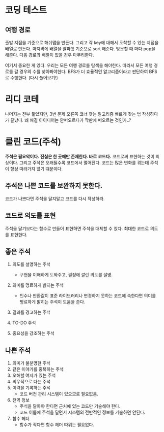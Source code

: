 # 코딩 테스트

## 여행 경로

출발 지점을 기준으로 해쉬맵을 만든다. 그리고 각 key에 대해서 도착할 수 있는 지점을 배열로 만든다. 마지막에 배열을 알파벳 기준으로 sort 해준다.
방문할 때 마다 pop을 해준다. 다음 경로의 배열이 없을 경우 마무리한다.

여기서 중요한 게 있다. 우리는 모든 여행 경로를 탐색을 해야한다. 따라서 모든 여행 경로를 갈 경우의 수를 찾아봐야한다. BFS가 더 효율적인 알고리즘이라고 판단하여 BFS로 수행한다.
(다시 풀어보기!)

# 리디 코테

나머지는 전부 풀었지만, 3번 문제 오른쪽 코너 찾는 알고리즘 빠르게 찾는 법 작성하다가 끝났다. 왜 해결 아이디어는 안떠오르다가 막판에 떠오르는 것인가..?

# 클린 코드(주석)

**주석은 필요악이다. 진실은 한 곳에만 존재한다. 바로 코드다.**
코드로써 표현하는 것이 최상이다. 그리고 주석은 오래될수록 코드에서 멀어진다. 코드는 많은 변화를 겪는데 주석이 항상 따라가지 않기 떄문이다.

## 주석은 나쁜 코드를 보완하지 못한다.

코드가 나쁘다면 주석을 달지말고 코드를 다시 작성하라.

## 코드로 의도를 표현

주석을 달기보다는 함수로 만들어 표현하면 주석을 대체할 수 있다. 최대한 코드로 의도를 표현한다.

## 좋은 주석

1. 의도를 설명하는 주석

   - 구현을 이해하게 도와주고, 결정에 깔린 의도를 설명.

2. 의미를 명료하게 밝히는 주석

   - 인수나 반환값이 표준 라이브러리나 변경하지 못하는 코드에 속한다면 의미를 명료하게 밝히는 주석이 도움을 준다.

3. 결과를 경고하는 주석
4. TO-DO 주석
5. 중요성을 강조하는 주석

## 나쁜 주석

1. 의미가 불분명한 주석
2. 같은 이야기를 중복하는 주석
3. 오해할 여지가 있는 주석
4. 의무적으로 다는 주석
5. 이력을 기록하는 주석
   - 코드 버전 관리 시스템이 있으므로 필요없음.
6. 전역 정보
   - 주석을 달아야 한다면 근처에 있는 코드만 기술해야 한다.
   - 코드 이룹에 주석을 달면서 시스템의 전반적인 정보를 기술하면 안된다.
7. 함수 헤더
   - 함수가 작다면 함수 헤더 따위는 필요없다.
